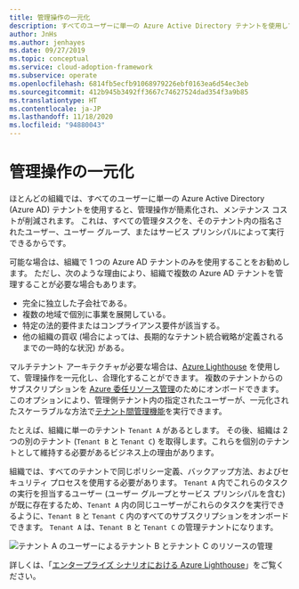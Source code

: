 ```yaml
---
title: 管理操作の一元化
description: すべてのユーザーに単一の Azure Active Directory テナントを使用して、管理操作を一元化する方法について説明します。 管理の一元化によって管理操作が簡素化され、メンテナンス コストが削減されます。
author: JnHs
ms.author: jenhayes
ms.date: 09/27/2019
ms.topic: conceptual
ms.service: cloud-adoption-framework
ms.subservice: operate
ms.openlocfilehash: 6814fb5ecfb91068979226ebf0163ea6d54ec3eb
ms.sourcegitcommit: 412b945b3492ff3667c74627524dad354f3a9b85
ms.translationtype: HT
ms.contentlocale: ja-JP
ms.lasthandoff: 11/18/2020
ms.locfileid: "94880043"
---
```

# <a name="centralize-management-operations"></a>管理操作の一元化

ほとんどの組織では、すべてのユーザーに単一の Azure Active Directory (Azure AD) テナントを使用すると、管理操作が簡素化され、メンテナンス コストが削減されます。 これは、すべての管理タスクを、そのテナント内の指名されたユーザー、ユーザー グループ、またはサービス プリンシパルによって実行できるからです。

可能な場合は、組織で 1 つの Azure AD テナントのみを使用することをお勧めします。 ただし、次のような理由により、組織で複数の Azure AD テナントを管理することが必要な場合もあります。

- 完全に独立した子会社である。
- 複数の地域で個別に事業を展開している。
- 特定の法的要件またはコンプライアンス要件が該当する。
- 他の組織の買収 (場合によっては、長期的なテナント統合戦略が定義されるまでの一時的な状況) がある。

マルチテナント アーキテクチャが必要な場合は、[Azure Lighthouse](/azure/lighthouse/overview) を使用して、管理操作を一元化し、合理化することができます。 複数のテナントからのサブスクリプションを [Azure 委任リソース管理](/azure/lighthouse/concepts/azure-delegated-resource-management)のためにオンボードできます。 このオプションにより、管理側テナント内の指定されたユーザーが、一元化されたスケーラブルな方法で[テナント間管理機能](/azure/lighthouse/concepts/cross-tenant-management-experience)を実行できます。

たとえば、組織に単一のテナント `Tenant A` があるとします。 その後、組織は 2 つの別のテナント (`Tenant B` と `Tenant C`) を取得します。これらを個別のテナントとして維持する必要があるビジネス上の理由があります。

組織では、すべてのテナントで同じポリシー定義、バックアップ方法、およびセキュリティ プロセスを使用する必要があります。 `Tenant A` 内でこれらのタスクの実行を担当するユーザー (ユーザー グループとサービス プリンシパルを含む) が既に存在するため、`Tenant A` 内の同じユーザーがこれらのタスクを実行できるように、`Tenant B` と `Tenant C` 内のすべてのサブスクリプションをオンボードできます。 `Tenant A` は、`Tenant B` と `Tenant C` の管理テナントになります。

![テナント A のユーザーによるテナント B とテナント C のリソースの管理](../_images/manage/enterprise-azure-lighthouse.jpg)

詳しくは、「[エンタープライズ シナリオにおける Azure Lighthouse](/azure/lighthouse/concepts/enterprise)」をご覧ください。
